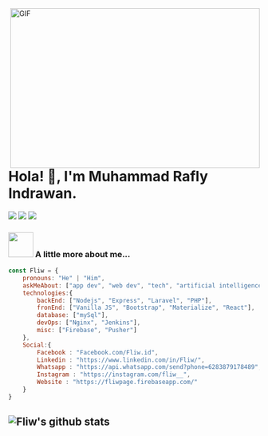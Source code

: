 <img align="right" alt="GIF" src="https://github.com/abhisheknaiidu/abhisheknaiidu/blob/master/code.gif?raw=true" width="500" height="320" />

# Hola! 🙏, I'm Muhammad Rafly Indrawan. 

[![](https://img.shields.io/badge/LinkedIn-Fliw-blue)](https://www.linkedin.com/in/fliw/)
[![](https://img.shields.io/badge/Email-Fliw@DigitalKode.com-red)](mailto:fliw@digitalkode.com)
[![](https://img.shields.io/badge/Age-19-green)](mailto:fliw@digitalkode.com)


### <img src="https://media.giphy.com/media/VgCDAzcKvsR6OM0uWg/giphy.gif" width="50"> A little more about me...  
```javascript
const Fliw = {
    pronouns: "He" | "Him",
    askMeAbout: ["app dev", "web dev", "tech", "artificial intelligence"],
    technologies:{
        backEnd: ["Nodejs", "Express", "Laravel", "PHP"],
        fronEnd: ["Vanilla JS", "Bootstrap", "Materialize", "React"],
        database: ["mySql"],
        devOps: ["Nginx", "Jenkins"],
        misc: ["Firebase", "Pusher"]
    },
    Social:{
        Facebook : "Facebook.com/Fliw.id",
        Linkedin : "https://www.linkedin.com/in/Fliw/",
        Whatsapp : "https://api.whatsapp.com/send?phone=6283879178489",
        Instagram : "https://instagram.com/fliw__",
        Website : "https://fliwpage.firebaseapp.com/"
    }
}
```
![Fliw's github stats](https://github-readme-stats.vercel.app/api?username=fliw&theme=midnight-purple&show_icons=true)
---
